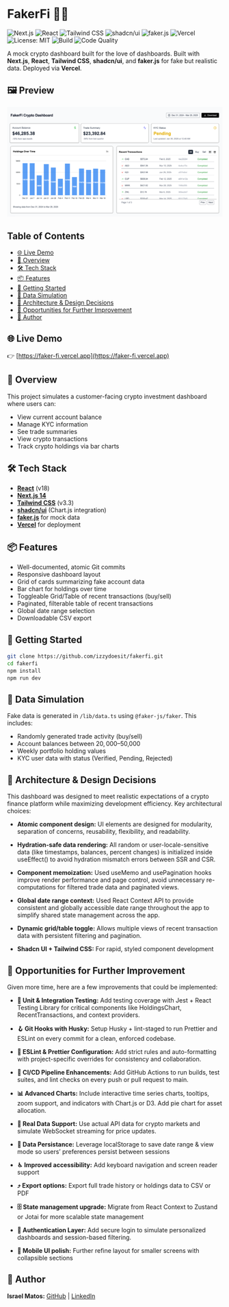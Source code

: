 # FakerFi 🧪💸

![Next.js](https://img.shields.io/badge/Next.js-14-blue.svg)
![React](https://img.shields.io/badge/React-18-blue.svg)
![Tailwind CSS](https://img.shields.io/badge/Tailwind_CSS-3.3-38B2AC.svg?logo=tailwindcss&logoColor=white)
![shadcn/ui](https://img.shields.io/badge/shadcn%2Fui-%F0%9F%92%96-lightgray)
![faker.js](https://img.shields.io/badge/Faker.js-Mock_Data-yellow)
![Vercel](https://img.shields.io/badge/Deployed%20on-Vercel-black?logo=vercel)
![License: MIT](https://img.shields.io/badge/License-MIT-yellow.svg)
![Build](https://img.shields.io/github/actions/workflow/status/izzydoesit/fakerfi/ci.yml?branch=main)
![Code Quality](https://img.shields.io/codeclimate/maintainability/izzydoesit/fakerfi)

A mock crypto dashboard built for the love of dashboards. Built with **Next.js**, **React**, **Tailwind CSS**, **shadcn/ui**, and **faker.js** for fake but realistic data. Deployed via **Vercel**.

## 🖼️ Preview

![Dashboard Preview](./public/appPreview.png)

## Table of Contents

- [🌐 Live Demo](#-live-demo)
- [📖 Overview](#-overview)
- [🛠️ Tech Stack](#-tech-stack)
- [📦 Features](#-features)
- [🚀 Getting Started](#-getting-started)
- [🧪 Data Simulation](#-data-simulation)
- [🧩 Architecture & Design Decisions](#-architecture--design-decisions)
- [🧠 Opportunities for Further Improvement](#-opportunities-for-further-improvement)
- [🧠 Author](#-author)

## 🌐 Live Demo

👉 [https://faker-fi.vercel.app](https://faker-fi.vercel.app)

## 📖 Overview

This project simulates a customer-facing crypto investment dashboard where users can:

- View current account balance
- Manage KYC information
- See trade summaries
- View crypto transactions
- Track crypto holdings via bar charts

## 🛠️ Tech Stack

- [**React**](https://reactjs.org/) (v18)
- [**Next.js 14**](https://nextjs.org/)
- [**Tailwind CSS**](https://tailwindcss.com/) (v3.3)
- [**shadcn/ui**](https://ui.shadcn.com/) (Chart.js integration)
- [**faker.js**](https://fakerjs.dev) for mock data
- [**Vercel**](https://vercel.com/) for deployment

## 📦 Features

- Well-documented, atomic Git commits
- Responsive dashboard layout
- Grid of cards summarizing fake account data
- Bar chart for holdings over time
- Toggleable Grid/Table of recent transactions (buy/sell)
- Paginated, filterable table of recent transactions
- Global date range selection
- Downloadable CSV export

## 🚀 Getting Started

```bash
git clone https://github.com/izzydoesit/fakerfi.git
cd fakerfi
npm install
npm run dev
```

## 🧪 Data Simulation

Fake data is generated in `/lib/data.ts` using `@faker-js/faker`. This includes:

- Randomly generated trade activity (buy/sell)
- Account balances between $20,000–$50,000
- Weekly portfolio holding values
- KYC user data with status (Verified, Pending, Rejected)

## 🧩 Architecture & Design Decisions

This dashboard was designed to meet realistic expectations of a crypto finance platform while maximizing development efficiency. Key architectural choices:

- **Atomic component design:** UI elements are designed for modularity, separation of concerns, reusability, flexibility, and readability.

- **Hydration-safe data rendering:** All random or user-locale-sensitive data (like timestamps, balances, percent changes) is initialized inside useEffect() to avoid hydration mismatch errors between SSR and CSR.

- **Component memoization:** Used useMemo and usePagination hooks improve render performance and page control, avoid unnecessary re-computations for filtered trade data and paginated views.

- **Global date range context:** Used React Context API to provide consistent and globally accessible date range throughout the app to simplify shared state management across the app.

- **Dynamic grid/table toggle:** Allows multiple views of recent transaction data with persistent filtering and pagination.

- **Shadcn UI + Tailwind CSS:** For rapid, styled component development

## 🧠 Opportunities for Further Improvement

Given more time, here are a few improvements that could be implemented:

- **🧪 Unit & Integration Testing:**
  Add testing coverage with Jest + React Testing Library for critical components like HoldingsChart, RecentTransactions, and context providers.

- **🪝 Git Hooks with Husky:**
  Setup Husky + lint-staged to run Prettier and ESLint on every commit for a clean, enforced codebase.

- **🧼 ESLint & Prettier Configuration:**
  Add strict rules and auto-formatting with project-specific overrides for consistency and collaboration.

- **🔁 CI/CD Pipeline Enhancements:**
  Add GitHub Actions to run builds, test suites, and lint checks on every push or pull request to main.

- **📊 Advanced Charts:**
  Include interactive time series charts, tooltips, zoom support, and indicators with Chart.js or D3. Add pie chart for asset allocation.

- **🧵 Real Data Support:**
  Use actual API data for crypto markets and simulate WebSocket streaming for price updates.

- **💾 Data Persistance:** Leverage localStorage to save date range & view mode so users’ preferences persist between sessions

- **♿︎ Improved accessibility:** Add keyboard navigation and screen reader support

- **⤴️ Export options:** Export full trade history or holdings data to CSV or PDF

- **🗄️ State management upgrade:** Migrate from React Context to Zustand or Jotai for more scalable state management

- **🔐 Authentication Layer:**
  Add secure login to simulate personalized dashboards and session-based filtering.

- **📱 Mobile UI polish:** Further refine layout for smaller screens with collapsible sections

## 🧠 Author

**Israel Matos:** [GitHub](https://github.com/izzydoesit) | [LinkedIn](https://linkedin.com/in/izzy-matos)

